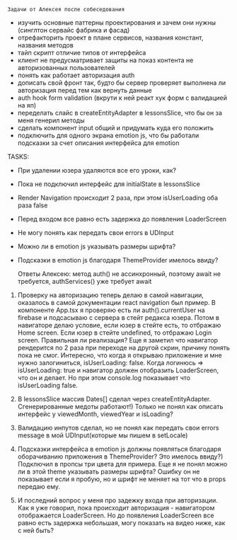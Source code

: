     Задачи от Алексея после собеседования
- изучить основные паттерны проектирования и зачем они нужны (синглтон сервайс фабрика и фасад)
- отрефакторить проект в плане сервисов, названия констант, названия методов
- тайп скрипт отличие типов от интерфейса
- клиент не предусматривает защиты на показ контента не авторизованных пользователей
- понять как работает авторизация auth
- дописать свой фронт так, будто бы сервер проверяет выполнена ли авторизация перед тем как вернуть данные
- auth hook form validation (вкрути к ней реакт хук форм с валидацией на яп)
- переделать слайс в createEntityAdapter в lessonsSlice, что бы он за меня генерил методы
- сделать компонент input общий и придумать куда его положить
- подключить для одного экрана emotion js, что бы работали подсказки за счет описания интерфейса для emotion

TASKS:
- При удалении юзера удаляются все его уроки, как?
- Пока не подключил интерфейс для initialState в lessonsSlice
- Render Navigation происходит 2 раза, при этом isUserLoading оба раза false 
- Перед входом все равно есть задержка до появления LoaderScreen
- Не могу понять как передать свои errors в UDInput
- Можно ли в emotion js указывать размеры шрифта?
- Подсказки в emotion js благодаря ThemeProvider имелось ввиду?

  Ответы Алексею:
метод auth() не ассинхронный, поэтому await не требуется, authServices() уже требует await

1. Проверку на авторизацию теперь делаю в самой навигации, оказалось в самой документации react
navigation был пример. В компоненте App.tsx я проверяю есть ли auth().currentUser на firebase и подсасываю
с сервера в стейт редакса юзера. Потом в навигаторе делаю условие, если юзер в стейте есть, то отбражаю Home screen.
Если юзер в стейте undefined, то отбражаю Login screen. Правильная ли реализация?
Еще я заметил что навигатор рендерится по 2 раза при переходе на другой скрин, причину понять пока не смог. Интересно,
что когда я открываю приложение и мне нужно залогиниться, isUserLoading: false. Когда логинюсь => isUserLoading: true
и навигатор должен отобразить LoaderScreen, что он и делает. Но при этом console.log показывает что isUserLoading false.

2. В lessonsSlice массив Dates[] сделал через createEntityAdapter. Сгенерированные медоты работают!)
Только не понял как описать интерфейс у viewedMonth, viewedYear и isLoading?

3. Валидацию инпутов сделал, но не понял как передать свои errors message в мой UDInput(которые мы пишем в setLocale)

4. Подсказки интерфейса в emotion js должны появляться благодаря оборачиванию приложения в ThemeProvider?
Это имелось ввиду?) Подключил
в пропсы три цвета для примера. Еще я не понял можно ли в этой theme указывать размеры шрифта? Ошибку он не показывает
если я пробую, но и шрифт не меняет на тот что в props передаю ему.

5. И последний вопрос у меня про задежку входа при авторизации. Как я уже говорил, пока происходит авторизация - 
навигатором отображается LoaderScreen. Но до появления LoaderScreen все равно есть задержка небольшая, 
могу показать на видео ниже, как с ней быть?

